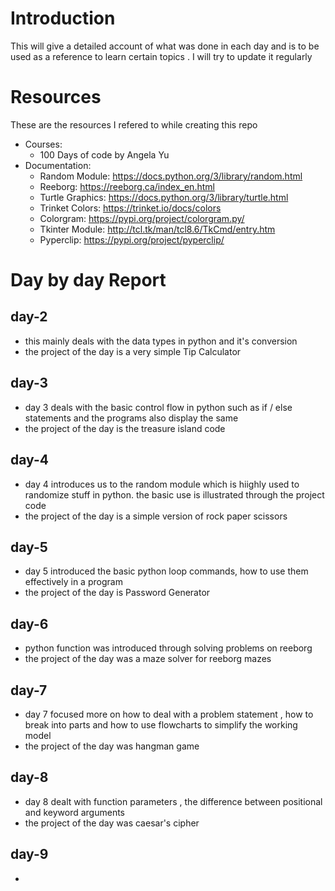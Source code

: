 # Introduction

This will give a detailed account of what was done in each day and is to be used as a reference to learn certain topics . I will try to update it regularly 
# Resources
These are the resources I refered to while creating this repo
- Courses:
  - 100 Days of code by Angela Yu
- Documentation:
  - Random Module: https://docs.python.org/3/library/random.html
  - Reeborg: https://reeborg.ca/index_en.html
  - Turtle Graphics: https://docs.python.org/3/library/turtle.html
  - Trinket Colors: https://trinket.io/docs/colors
  - Colorgram: https://pypi.org/project/colorgram.py/
  - Tkinter Module: http://tcl.tk/man/tcl8.6/TkCmd/entry.htm
  - Pyperclip: https://pypi.org/project/pyperclip/
  
# Day by day Report
## day-2
- this mainly deals with the data types in python and it's conversion
- the project of the day is a very simple Tip Calculator

## day-3
- day 3 deals with the basic control flow in python such as if / else statements and the programs also display the same
- the project of the day is the treasure island code

## day-4
- day 4 introduces us to the random module which is hiighly used to randomize stuff in python. the basic use is illustrated through the project code
- the project of the day is a simple version of rock paper scissors

## day-5
- day 5 introduced the basic python loop commands, how to use them effectively in a program
- the project of the day is Password Generator

## day-6
- python function was introduced through solving problems on reeborg
- the project of the day was a maze solver for reeborg mazes

## day-7
- day 7 focused more on how to deal with a problem statement , how to break into parts and how to use flowcharts to simplify the working model
- the project of the day was hangman game

## day-8
- day 8 dealt with function parameters , the difference between positional and keyword arguments
- the project of the day was caesar's cipher

## day-9
- 
